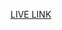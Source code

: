 <a href="[kelseychristensen.com](https://www.kelseychristensen.com/)https://www.kelseychristensen.com/">LIVE LINK</a>
